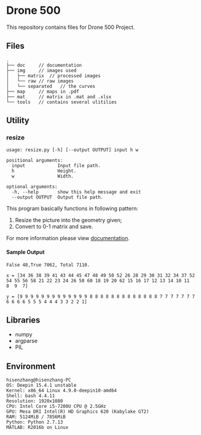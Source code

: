 # Drone 500

This repository contains files for Drone 500 Project.

## Files


```
.
├── doc		// documentation
├── img		// images used
│   ├── matrix	// processed images
│   └── raw	// raw images
│   └── separated	// the curves
├── map		// maps in .pdf
├── mat		// matrix in .mat and .xlsx
└── tools	// contains several ulitilies
```

## Utility

### resize

```
usage: resize.py [-h] [--output OUTPUT] input h w

positional arguments:
  input            Input file path.
  h                Height.
  w                Width.

optional arguments:
  -h, --help       show this help message and exit
  --output OUTPUT  Output file path.
```

This program basically functions in following pattern:

1. Resize the picture into the geometry given;
2. Convert to 0-1 matrix and save.

For more information please view [documentation](./doc/workflow.md).

#### Sample Output

```
False 48,True 7062, Total 7110.

x = [34 36 38 39 41 43 44 45 47 48 49 50 52 26 28 29 30 31 32 34 37 52 54 55 56 58 21 22 23 24 26 58 60 18 19 20 62 15 16 17 12 13 14 10 11  8  9  7]

y = [9 9 9 9 9 9 9 9 9 9 9 9 9 8 8 8 8 8 8 8 8 8 8 8 8 8 7 7 7 7 7 7 7 6 6 6 6 5 5 5 4 4 4 3 3 2 2 1]

```

## Libraries

- numpy
- argparse
- PIL


## Environment

```
hisenzhang@hisenzhang-PC
OS: Deepin 15.4.1 unstable
Kernel: x86_64 Linux 4.9.0-deepin10-amd64
Shell: bash 4.4.11
Resolution: 1920x1080
CPU: Intel Core i5-7200U CPU @ 2.5GHz
GPU: Mesa DRI Intel(R) HD Graphics 620 (Kabylake GT2) 
RAM: 5124MiB / 7856MiB
Python: Python 2.7.13
MATLAB: R2016b on Linux
```

